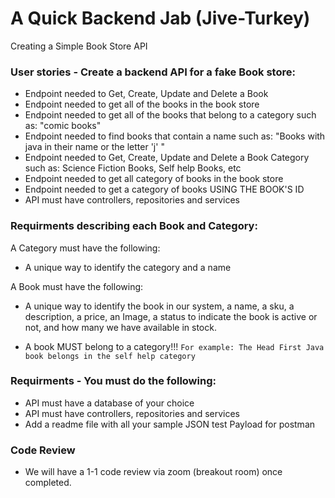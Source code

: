 # A Quick Backend Jab (Jive-Turkey)


Creating a Simple Book Store API 

### User stories - Create a backend API for a fake Book store:
- Endpoint needed to Get, Create, Update and Delete a Book 
- Endpoint needed to get all of the books in the book store
- Endpoint needed to get all of the books that belong to a category such as: "comic books"
- Endpoint needed to find books that contain a name such as: "Books with java in their name or the letter 'j' "
- Endpoint needed to Get, Create, Update and Delete a Book Category such as: Science Fiction Books, Self help Books, etc 
- Endpoint needed to get all category of books in the book store
- Endpoint needed to get a category of books USING THE BOOK'S ID
- API must have controllers, repositories and services

### Requirments describing each Book and Category:
A Category must have the following: 
- A unique way to identify the category and a name

A Book must have the following: 
- A unique way to identify the book in our system, a name, a sku, a description, a price, an Image, a status to indicate the book is active or not, and how many we have available in stock.

- A book MUST belong to a category!!!
```For example: The Head First Java book belongs in the self help category```


### Requirments - You must do the following:
- API must have a database of your choice
- API must have controllers, repositories and services
- Add a readme file with all your sample JSON test Payload for postman

### Code Review
- We will have a 1-1 code review via zoom (breakout room) once completed. 


